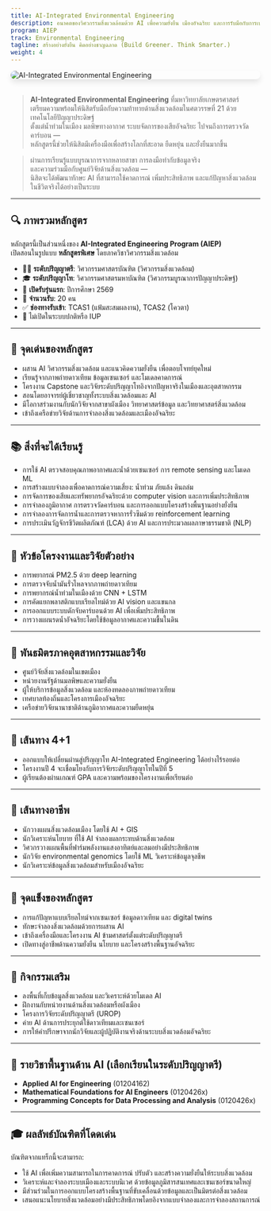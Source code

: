 ```yaml
---
title: AI-Integrated Environmental Engineering
description: อนาคตของวิศวกรรมสิ่งแวดล้อมด้วย AI เพื่อความยั่งยืน เมืองอัจฉริยะ และการรับมือกับการเปลี่ยนแปลงสภาพภูมิอากาศ
program: AIEP
track: Environmental Engineering
tagline: สร้างอย่างยั่งยืน คิดอย่างชาญฉลาด (Build Greener. Think Smarter.)
weight: 4
---
```


<img src="/img/banners/environmental-hero.png"
     alt="AI-Integrated Environmental Engineering"
     style="max-width: 100%; height: auto; margin: 0 0 2rem 0; border-radius: 1rem; box-shadow: 0 6px 12px rgba(0,0,0,0.1); display: block;" />

> **AI-Integrated Environmental Engineering** ที่มหาวิทยาลัยเกษตรศาสตร์  
> เตรียมความพร้อมให้นิสิตรับมือกับความท้าทายด้านสิ่งแวดล้อมในศตวรรษที่ 21 ด้วยเทคโนโลยีปัญญาประดิษฐ์  
> ตั้งแต่น้ำท่วมในเมือง มลพิษทางอากาศ ระบบจัดการของเสียอัจฉริยะ ไปจนถึงการตรวจวัดคาร์บอน —  
> หลักสูตรนี้ช่วยให้นิสิตมีเครื่องมือเพื่อสร้างโลกที่สะอาด ยืดหยุ่น และยั่งยืนมากขึ้น

> ผ่านการเรียนรู้แบบบูรณาการจากหลายสาขา การลงมือทำกับข้อมูลจริง  
> และความร่วมมือกับศูนย์วิจัยด้านสิ่งแวดล้อม —  
> นิสิตจะได้พัฒนาทักษะ AI ที่สามารถใช้คาดการณ์ เพิ่มประสิทธิภาพ และแก้ปัญหาสิ่งแวดล้อมในชีวิตจริงได้อย่างเป็นระบบ

---

## 🔍 ภาพรวมหลักสูตร

หลักสูตรนี้เป็นส่วนหนึ่งของ **AI-Integrated Engineering Program (AIEP)**  
เปิดสอนในรูปแบบ **หลักสูตรพิเศษ** โดยภาควิชาวิศวกรรมสิ่งแวดล้อม

- 🧑‍🏫 **ระดับปริญญาตรี**: วิศวกรรมศาสตรบัณฑิต (วิศวกรรมสิ่งแวดล้อม)  
- 🎓 **ระดับปริญญาโท**: วิศวกรรมศาสตรมหาบัณฑิต (วิศวกรรมบูรณาการปัญญาประดิษฐ์)  
- 📅 **เปิดรับรุ่นแรก**: ปีการศึกษา 2569  
- 👥 **จำนวนรับ**: 20 คน  
- ✅ **ช่องทางรับเข้า**: TCAS1 (แฟ้มสะสมผลงาน), TCAS2 (โควตา)  
- 🚫 ไม่เปิดในระบบปกติหรือ IUP

---

## 🧠 จุดเด่นของหลักสูตร

- ผสาน AI วิศวกรรมสิ่งแวดล้อม และแนวคิดความยั่งยืน เพื่อตอบโจทย์ยุคใหม่  
- เรียนรู้จากภาพถ่ายดาวเทียม ข้อมูลเซนเซอร์ และโมเดลคาดการณ์  
- โครงงาน Capstone และวิจัยระดับปริญญาโทอิงจากปัญหาจริงในเมืองและอุตสาหกรรม  
- สอนโดยอาจารย์ผู้เชี่ยวชาญทั้งระบบสิ่งแวดล้อมและ AI  
- มีโอกาสร่วมงานกับนักวิจัยจากสาขาผังเมือง วิทยาศาสตร์ข้อมูล และวิทยาศาสตร์สิ่งแวดล้อม  
- เข้าถึงเครือข่ายวิจัยด้านการจำลองสิ่งแวดล้อมและเมืองอัจฉริยะ

---

## 📚 สิ่งที่จะได้เรียนรู้

- การใช้ AI ตรวจสอบคุณภาพอากาศและน้ำด้วยเซนเซอร์ การ remote sensing และโมเดล ML  
- การสร้างแบบจำลองเพื่อคาดการณ์ความเสี่ยง: น้ำท่วม ภัยแล้ง ดินถล่ม  
- การจัดการของเสียและทรัพยากรอัจฉริยะด้วย computer vision และการเพิ่มประสิทธิภาพ  
- การจำลองภูมิอากาศ การตรวจวัดคาร์บอน และการออกแบบโครงสร้างพื้นฐานอย่างยั่งยืน  
- การจำลองการจัดการน้ำและการตรวจหาการรั่วซึมด้วย reinforcement learning  
- การประเมินวัฏจักรชีวิตผลิตภัณฑ์ (LCA) ด้วย AI และการประมวลผลภาษาธรรมชาติ (NLP)

---

## 🧪 หัวข้อโครงงานและวิจัยตัวอย่าง

- การพยากรณ์ PM2.5 ด้วย deep learning  
- การตรวจจับน้ำมันรั่วไหลจากภาพถ่ายดาวเทียม  
- การพยากรณ์น้ำท่วมในเมืองด้วย CNN + LSTM  
- การคัดแยกพลาสติกแบบเรียลไทม์ด้วย AI vision และแขนกล  
- การออกแบบระบบดักจับคาร์บอนด้วย AI เพื่อเพิ่มประสิทธิภาพ  
- การวางแผนรดน้ำอัจฉริยะโดยใช้ข้อมูลอากาศและความชื้นในดิน

---

## 🤝 พันธมิตรภาคอุตสาหกรรมและวิจัย

- ศูนย์วิจัยสิ่งแวดล้อมในเขตเมือง  
- หน่วยงานรัฐด้านมลพิษและความยั่งยืน  
- ผู้ให้บริการข้อมูลสิ่งแวดล้อม และห้องทดลองภาพถ่ายดาวเทียม  
- เทศบาลท้องถิ่นและโครงการเมืองอัจฉริยะ  
- เครือข่ายวิจัยนานาชาติด้านภูมิอากาศและความยืดหยุ่น

---

## 🔄 เส้นทาง 4+1

- ออกแบบให้เปลี่ยนผ่านสู่ปริญญาโท AI-Integrated Engineering ได้อย่างไร้รอยต่อ  
- โครงงานปี 4 จะเชื่อมโยงกับการวิจัยระดับปริญญาโทในปีที่ 5  
- ผู้เรียนต้องผ่านเกณฑ์ GPA และความพร้อมของโครงงานเพื่อเรียนต่อ

---

## 🧭 เส้นทางอาชีพ

- นักวางแผนสิ่งแวดล้อมเมือง โดยใช้ AI + GIS  
- นักวิเคราะห์นโยบาย ที่ใช้ AI จำลองผลกระทบด้านสิ่งแวดล้อม  
- วิศวกรวางแผนพื้นที่ฟาร์มพลังงานแสงอาทิตย์และลมอย่างมีประสิทธิภาพ  
- นักวิจัย environmental genomics โดยใช้ ML วิเคราะห์ข้อมูลจุลชีพ  
- นักวิเคราะห์ข้อมูลสิ่งแวดล้อมสำหรับเมืองอัจฉริยะ

---

## 🌟 จุดแข็งของหลักสูตร

- การแก้ปัญหาแบบเรียลไทม์จากเซนเซอร์ ข้อมูลดาวเทียม และ digital twins  
- ทักษะจำลองสิ่งแวดล้อมด้วยการผสาน AI  
- เข้าถึงเครื่องมือและโครงงาน AI ข้ามศาสตร์ตั้งแต่ระดับปริญญาตรี  
- เปิดทางสู่อาชีพด้านความยั่งยืน นโยบาย และโครงสร้างพื้นฐานอัจฉริยะ

---

## 🎒 กิจกรรมเสริม

- ลงพื้นที่เก็บข้อมูลสิ่งแวดล้อม และวิเคราะห์ด้วยโมเดล AI  
- ฝึกงานกับหน่วยงานด้านสิ่งแวดล้อมหรือผังเมือง  
- โครงการวิจัยระดับปริญญาตรี (UROP)  
- ค่าย AI ด้านการประยุกต์ใช้ดาวเทียมและเซนเซอร์  
- การให้คำปรึกษาจากนักวิจัยและผู้ปฏิบัติงานจริงด้านระบบสิ่งแวดล้อมอัจฉริยะ

---

## 🧩 รายวิชาพื้นฐานด้าน AI (เลือกเรียนในระดับปริญญาตรี)

- **Applied AI for Engineering** (01204162)  
- **Mathematical Foundations for AI Engineers** (0120426x)  
- **Programming Concepts for Data Processing and Analysis** (0120426x)

---

## 🎓 ผลลัพธ์บัณฑิตที่โดดเด่น

บัณฑิตจากแทร็กนี้จะสามารถ:

- ใช้ AI เพื่อเพิ่มความสามารถในการคาดการณ์ ปรับตัว และสร้างความยั่งยืนให้ระบบสิ่งแวดล้อม  
- วิเคราะห์และจำลองระบบเมืองและระบบนิเวศ ด้วยข้อมูลภูมิสารสนเทศและเซนเซอร์ขนาดใหญ่  
- มีส่วนร่วมในการออกแบบโครงสร้างพื้นฐานที่ขับเคลื่อนด้วยข้อมูลและเป็นมิตรต่อสิ่งแวดล้อม  
- เสนอแนะนโยบายสิ่งแวดล้อมอย่างมีประสิทธิภาพโดยอิงจากแบบจำลองและการจำลองสถานการณ์
